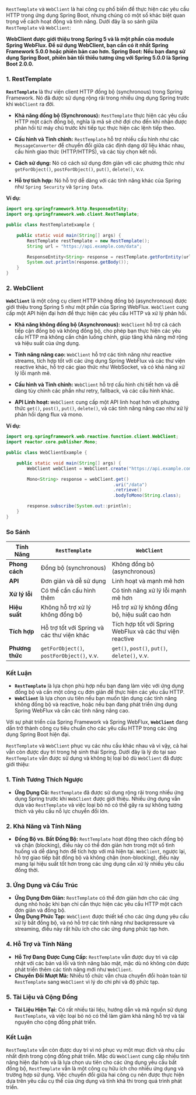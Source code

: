 `RestTemplate` và `WebClient` là hai công cụ phổ biến để thực hiện các yêu cầu HTTP trong ứng dụng Spring Boot, nhưng chúng có một số khác biệt quan trọng về cách hoạt động và tính năng. Dưới đây là so sánh giữa `RestTemplate` và `WebClient`:


**WebClient được giới thiệu trong Spring 5 và là một phần của module Spring WebFlux. Để sử dụng WebClient, bạn cần có ít nhất Spring Framework 5.0.0 hoặc phiên bản cao hơn. 
Spring Boot: Nếu bạn đang sử dụng Spring Boot, phiên bản tối thiểu tương ứng với Spring 5.0.0 là Spring Boot 2.0.0.**
### 1. **RestTemplate**

**`RestTemplate`** là thư viện client HTTP đồng bộ (synchronous) trong Spring Framework. Nó đã được sử dụng rộng rãi trong nhiều ứng dụng Spring trước khi `WebClient` ra đời.

- **Khả năng đồng bộ (Synchronous):** `RestTemplate` thực hiện các yêu cầu HTTP một cách đồng bộ, nghĩa là mã sẽ chờ đợi cho đến khi nhận được phản hồi từ máy chủ trước khi tiếp tục thực hiện các lệnh tiếp theo.

- **Cấu hình và Tinh chỉnh:** `RestTemplate` hỗ trợ nhiều cấu hình như các `MessageConverter` để chuyển đổi giữa các định dạng dữ liệu khác nhau, cấu hình giao thức (HTTP/HTTPS), và các tùy chọn kết nối.

- **Cách sử dụng:** Nó có cách sử dụng đơn giản với các phương thức như `getForObject()`, `postForObject()`, `put()`, `delete()`, v.v.

- **Hỗ trợ tích hợp:** Nó hỗ trợ dễ dàng với các tính năng khác của Spring như `Spring Security` và `Spring Data`.

**Ví dụ:**

```java
import org.springframework.http.ResponseEntity;
import org.springframework.web.client.RestTemplate;

public class RestTemplateExample {

    public static void main(String[] args) {
        RestTemplate restTemplate = new RestTemplate();
        String url = "https://api.example.com/data";

        ResponseEntity<String> response = restTemplate.getForEntity(url, String.class);
        System.out.println(response.getBody());
    }
}
```

### 2. **WebClient**

**`WebClient`** là một công cụ client HTTP không đồng bộ (asynchronous) được giới thiệu trong Spring 5 như một phần của Spring WebFlux. `WebClient` cung cấp một API hiện đại hơn để thực hiện các yêu cầu HTTP và xử lý phản hồi.

- **Khả năng không đồng bộ (Asynchronous):** `WebClient` hỗ trợ cả cách tiếp cận đồng bộ và không đồng bộ, cho phép bạn thực hiện các yêu cầu HTTP mà không cần chặn luồng chính, giúp tăng khả năng mở rộng và hiệu suất của ứng dụng.

- **Tính năng nâng cao:** `WebClient` hỗ trợ các tính năng như reactive streams, tích hợp tốt với các ứng dụng Spring WebFlux và các thư viện reactive khác, hỗ trợ các giao thức như WebSocket, và có khả năng xử lý lỗi mạnh mẽ.

- **Cấu hình và Tinh chỉnh:** `WebClient` hỗ trợ cấu hình chi tiết hơn và dễ dàng tùy chỉnh các phần như retry, fallback, và các cấu hình khác.

- **API Linh hoạt:** `WebClient` cung cấp một API linh hoạt hơn với phương thức `get()`, `post()`, `put()`, `delete()`, và các tính năng nâng cao như xử lý phản hồi dạng flux và mono.

**Ví dụ:**

```java
import org.springframework.web.reactive.function.client.WebClient;
import reactor.core.publisher.Mono;

public class WebClientExample {

    public static void main(String[] args) {
        WebClient webClient = WebClient.create("https://api.example.com");

        Mono<String> response = webClient.get()
                                         .uri("/data")
                                         .retrieve()
                                         .bodyToMono(String.class);

        response.subscribe(System.out::println);
    }
}
```

### So Sánh

| Tính Năng        | `RestTemplate`                     | `WebClient`                           |
|------------------|-----------------------------------|--------------------------------------|
| **Phong cách**   | Đồng bộ (synchronous)             | Không đồng bộ (asynchronous)         |
| **API**          | Đơn giản và dễ sử dụng            | Linh hoạt và mạnh mẽ hơn             |
| **Xử lý lỗi**    | Có thể cần cấu hình thêm          | Có tính năng xử lý lỗi mạnh mẽ hơn    |
| **Hiệu suất**    | Không hỗ trợ xử lý không đồng bộ   | Hỗ trợ xử lý không đồng bộ, hiệu suất cao hơn |
| **Tích hợp**     | Hỗ trợ tốt với Spring và các thư viện khác | Tích hợp tốt với Spring WebFlux và các thư viện reactive |
| **Phương thức**  | `getForObject()`, `postForObject()`, v.v. | `get()`, `post()`, `put()`, `delete()`, v.v. |

### Kết Luận

- **`RestTemplate`** là lựa chọn phù hợp nếu bạn đang làm việc với ứng dụng đồng bộ và cần một công cụ đơn giản để thực hiện các yêu cầu HTTP.
- **`WebClient`** là lựa chọn ưu tiên nếu bạn muốn tận dụng các tính năng không đồng bộ và reactive, hoặc nếu bạn đang phát triển ứng dụng Spring WebFlux và cần các tính năng nâng cao.

Với sự phát triển của Spring Framework và Spring WebFlux, **`WebClient`** đang dần trở thành công cụ tiêu chuẩn cho các yêu cầu HTTP trong các ứng dụng Spring Boot hiện đại.


`RestTemplate` và `WebClient` phục vụ các nhu cầu khác nhau và vì vậy, cả hai vẫn còn được duy trì trong hệ sinh thái Spring. Dưới đây là lý do tại sao `RestTemplate` vẫn được sử dụng và không bị loại bỏ dù `WebClient` đã được giới thiệu:

### 1. **Tính Tương Thích Ngược**

- **Ứng Dụng Cũ:** `RestTemplate` đã được sử dụng rộng rãi trong nhiều ứng dụng Spring trước khi `WebClient` được giới thiệu. Nhiều ứng dụng vẫn dựa vào `RestTemplate` và việc loại bỏ nó có thể gây ra sự không tương thích và yêu cầu nỗ lực chuyển đổi lớn.

### 2. **Khả Năng và Tính Năng**

- **Đồng Bộ vs. Bất Đồng Bộ:** `RestTemplate` hoạt động theo cách đồng bộ và chặn (blocking), điều này có thể đơn giản hơn trong một số tình huống và dễ dàng hơn để tích hợp với mã hiện tại. `WebClient`, ngược lại, hỗ trợ giao tiếp bất đồng bộ và không chặn (non-blocking), điều này mang lại hiệu suất tốt hơn trong các ứng dụng cần xử lý nhiều yêu cầu đồng thời.

### 3. **Ứng Dụng và Cấu Trúc**

- **Ứng Dụng Đơn Giản:** `RestTemplate` có thể đơn giản hơn cho các ứng dụng nhỏ hoặc khi bạn chỉ cần thực hiện các yêu cầu HTTP một cách đơn giản và đồng bộ.
- **Ứng Dụng Phức Tạp:** `WebClient` được thiết kế cho các ứng dụng yêu cầu xử lý bất đồng bộ, và nó hỗ trợ các tính năng như backpressure và streaming, điều này rất hữu ích cho các ứng dụng phức tạp hơn.

### 4. **Hỗ Trợ và Tính Năng**

- **Hỗ Trợ Đang Được Cung Cấp:** `RestTemplate` vẫn được duy trì và cập nhật với các bản vá lỗi và tính năng bảo mật, mặc dù nó không còn được phát triển thêm các tính năng mới như `WebClient`.
- **Chuyển Đổi Mượt Mà:** Nhiều tổ chức vẫn chưa chuyển đổi hoàn toàn từ `RestTemplate` sang `WebClient` vì lý do chi phí và độ phức tạp.

### 5. **Tài Liệu và Cộng Đồng**

- **Tài Liệu Hiện Tại:** Có rất nhiều tài liệu, hướng dẫn và mã nguồn sử dụng `RestTemplate`, và việc loại bỏ nó có thể làm giảm khả năng hỗ trợ và tài nguyên cho cộng đồng phát triển.

### Kết Luận

`RestTemplate` vẫn còn được duy trì vì nó phục vụ một mục đích và nhu cầu nhất định trong cộng đồng phát triển. Mặc dù `WebClient` cung cấp nhiều tính năng hiện đại hơn và là lựa chọn ưu tiên cho các ứng dụng yêu cầu bất đồng bộ, `RestTemplate` vẫn là một công cụ hữu ích cho nhiều ứng dụng và trường hợp sử dụng. Việc chuyển đổi giữa hai công cụ nên được thực hiện dựa trên yêu cầu cụ thể của ứng dụng và tính khả thi trong quá trình phát triển.